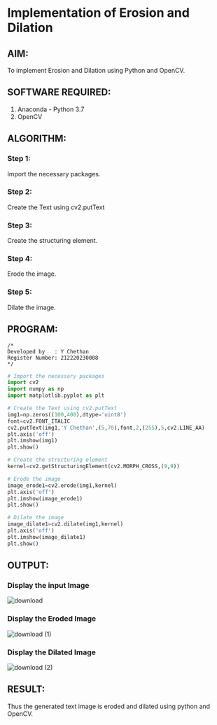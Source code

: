 # Implementation of Erosion and Dilation

## AIM:
To implement Erosion and Dilation using Python and OpenCV.
## SOFTWARE REQUIRED:
1. Anaconda - Python 3.7
2. OpenCV
## ALGORITHM:
### Step 1:
Import the necessary packages.
### Step 2:
Create the Text using cv2.putText
### Step 3:
Create the structuring element.
### Step 4:
Erode the image.
### Step 5:
Dilate the image.

## PROGRAM:
```
/*
Developed by   : Y Chethan
Register Number: 212220230008
*/
```
``` Python
# Import the necessary packages
import cv2
import numpy as np
import matplotlib.pyplot as plt

# Create the Text using cv2.putText
img1=np.zeros((100,400),dtype='uint8')
font=cv2.FONT_ITALIC
cv2.putText(img1,'Y Chethan',(5,70),font,2,(255),5,cv2.LINE_AA)
plt.axis('off')
plt.imshow(img1)
plt.show()

# Create the structuring element
kernel=cv2.getStructuringElement(cv2.MORPH_CROSS,(9,9))

# Erode the image
image_erode1=cv2.erode(img1,kernel)
plt.axis('off')
plt.imshow(image_erode1)
plt.show()

# Dilate the image
image_dilate1=cv2.dilate(img1,kernel)
plt.axis('off')
plt.imshow(image_dilate1)
plt.show()
```
## OUTPUT:

### Display the input Image
![download](https://user-images.githubusercontent.com/75234991/169637861-57666945-2a48-4cb1-8b9c-4be68dbfe5f3.png)

### Display the Eroded Image
![download (1)](https://user-images.githubusercontent.com/75234991/169637864-7c64ff44-e458-4cad-9fcf-6abe3beeea2e.png)

### Display the Dilated Image
![download (2)](https://user-images.githubusercontent.com/75234991/169637867-f09041a5-46f5-4ae7-a459-27a08accd362.png)

## RESULT:
Thus the generated text image is eroded and dilated using python and OpenCV.
